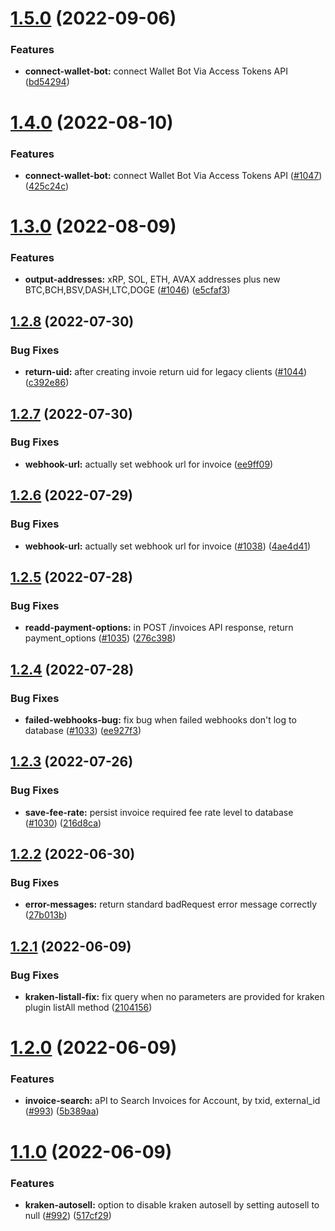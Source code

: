 # [1.5.0](https://github.com/anypay/anypay/compare/v1.4.0...v1.5.0) (2022-09-06)


### Features

* **connect-wallet-bot:** connect Wallet Bot Via Access Tokens API ([bd54294](https://github.com/anypay/anypay/commit/bd54294f2660542d20e05a12deba594ddec99afd))

# [1.4.0](https://github.com/anypay/anypay/compare/v1.3.0...v1.4.0) (2022-08-10)


### Features

* **connect-wallet-bot:** connect Wallet Bot Via Access Tokens API ([#1047](https://github.com/anypay/anypay/issues/1047)) ([425c24c](https://github.com/anypay/anypay/commit/425c24c34fe0c5adbc3d73dff6cada492d35e3d7))

# [1.3.0](https://github.com/anypay/anypay/compare/v1.2.8...v1.3.0) (2022-08-09)


### Features

* **output-addresses:** xRP, SOL, ETH, AVAX addresses plus new BTC,BCH,BSV,DASH,LTC,DOGE ([#1046](https://github.com/anypay/anypay/issues/1046)) ([e5cfaf3](https://github.com/anypay/anypay/commit/e5cfaf3c7b232baa0081ff620fc025c1108a18e4))

## [1.2.8](https://github.com/anypay/anypay/compare/v1.2.7...v1.2.8) (2022-07-30)


### Bug Fixes

* **return-uid:** after creating invoie return uid for legacy clients ([#1044](https://github.com/anypay/anypay/issues/1044)) ([c392e86](https://github.com/anypay/anypay/commit/c392e8649e018d57f792560d355840a7436679b2))

## [1.2.7](https://github.com/anypay/anypay/compare/v1.2.6...v1.2.7) (2022-07-30)


### Bug Fixes

* **webhook-url:** actually set webhook url for invoice ([ee9ff09](https://github.com/anypay/anypay/commit/ee9ff0959b7924ea28ab8c436ea588cffb841580))

## [1.2.6](https://github.com/anypay/anypay/compare/v1.2.5...v1.2.6) (2022-07-29)


### Bug Fixes

* **webhook-url:** actually set webhook url for invoice ([#1038](https://github.com/anypay/anypay/issues/1038)) ([4ae4d41](https://github.com/anypay/anypay/commit/4ae4d412e0d7d4a80bc3ea11ef6880670c614001))

## [1.2.5](https://github.com/anypay/anypay/compare/v1.2.4...v1.2.5) (2022-07-28)


### Bug Fixes

* **readd-payment-options:** in POST /invoices API response, return payment_options ([#1035](https://github.com/anypay/anypay/issues/1035)) ([276c398](https://github.com/anypay/anypay/commit/276c3980a3637afe307080678e70be403a8777a7))

## [1.2.4](https://github.com/anypay/anypay/compare/v1.2.3...v1.2.4) (2022-07-28)


### Bug Fixes

* **failed-webhooks-bug:** fix bug when failed webhooks don't log to database ([#1033](https://github.com/anypay/anypay/issues/1033)) ([ee927f3](https://github.com/anypay/anypay/commit/ee927f3c9c30dce78f29d60f4c97263189cfd122))

## [1.2.3](https://github.com/anypay/anypay/compare/v1.2.2...v1.2.3) (2022-07-26)


### Bug Fixes

* **save-fee-rate:** persist invoice required fee rate level to database ([#1030](https://github.com/anypay/anypay/issues/1030)) ([216d8ca](https://github.com/anypay/anypay/commit/216d8ca1ac1b1a494f7678ef9234a773aa3c64b4))

## [1.2.2](https://github.com/anypay/anypay/compare/v1.2.1...v1.2.2) (2022-06-30)


### Bug Fixes

* **error-messages:** return standard badRequest error message correctly ([27b013b](https://github.com/anypay/anypay/commit/27b013b66547711195ee2e15cffb7e66609d6470))

## [1.2.1](https://github.com/anypay/anypay/compare/v1.2.0...v1.2.1) (2022-06-09)


### Bug Fixes

* **kraken-listall-fix:** fix query when no parameters are provided for kraken plugin listAll method ([2104156](https://github.com/anypay/anypay/commit/2104156555e6a358161313d1a3117fc272debb36))

# [1.2.0](https://github.com/anypay/anypay/compare/v1.1.0...v1.2.0) (2022-06-09)


### Features

* **invoice-search:** aPI to Search Invoices for Account, by txid, external_id ([#993](https://github.com/anypay/anypay/issues/993)) ([5b389aa](https://github.com/anypay/anypay/commit/5b389aaa489ecd92d7cf5932249f07345938aa6b))

# [1.1.0](https://github.com/anypay/anypay/compare/v1.0.0...v1.1.0) (2022-06-09)


### Features

* **kraken-autosell:** option to disable kraken autosell by setting autosell to null ([#992](https://github.com/anypay/anypay/issues/992)) ([517cf29](https://github.com/anypay/anypay/commit/517cf29ae1738ee726ba9b69b8c81929919fb25b))
